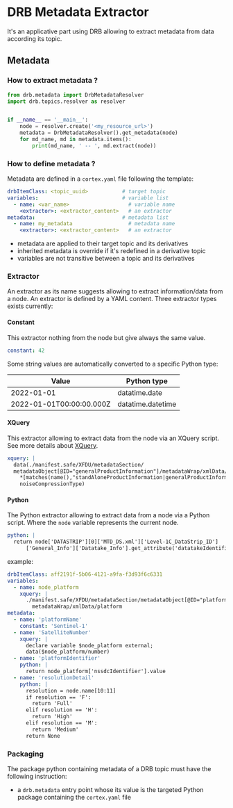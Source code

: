 # DRB Metadata Extractor
It's an applicative part using DRB allowing to extract metadata from
data according its topic.

## Metadata
### How to extract metadata ?
```python
from drb.metadata import DrbMetadataResolver
import drb.topics.resolver as resolver


if __name__ == '__main__':
    node = resolver.create('<my_resource_url>')
    metadata = DrbMetadataResolver().get_metadata(node)
    for md_name, md in metadata.items():
        print(md_name, ' -- ', md.extract(node))

```

### How to define metadata ?
Metadata are defined in a `cortex.yaml` file following the template:
```yaml
drbItemClass: <topic_uuid>           # target topic
variables:                           # variable list
  - name: <var_name>                   # variable name
    <extractor>: <extractor_content>   # an extractor
metadata:                            # metadata list
  - name: my_metadata                  # metadata name
    <extractor>: <extractor_content>   # an extractor
```

- metadata are applied to their target topic and its derivatives
- inherited metadata is override if it's redefined in a derivative topic
- variables are not transitive between a topic and its derivatives

### Extractor
An extractor as its name suggests allowing to extract information/data from
a node. An extractor is defined by a YAML content. Three extractor types exists
currently:

#### Constant
This extractor nothing from the node but give always the same value.

````yaml
constant: 42
````
Some string values are automatically converted to a specific Python type:

| Value                      | Python type       |
|----------------------------|-------------------|
| 2022-01-01                 | datatime.date     |
| 2022-01-01T00:00:00.000Z   | datatime.datetime |

#### XQuery
This extractor allowing to extract data from the node via an XQuery script.
See more details about [XQuery](https://www.w3.org/TR/xquery-31/).

```yaml
xquery: |
  data(./manifest.safe/XFDU/metadataSection/
  metadataObject[@ID="generalProductInformation"]/metadataWrap/xmlData/
    *[matches(name(),"standAloneProductInformation|generalProductInformation")]/
    noiseCompressionType)
```

#### Python
The Python extractor allowing to extract data from a node via a Python script.
Where the `node` variable represents the current node.

```yaml
python: |
  return node['DATASTRIP'][0]['MTD_DS.xml']['Level-1C_DataStrip_ID']
      ['General_Info']['Datatake_Info'].get_attribute('datatakeIdentifier')
```


example:
```yaml
drbItemClass: aff2191f-5b06-4121-a9fa-f3d93f6c6331
variables:
  - name: node_platform
    xquery: |
      ./manifest.safe/XFDU/metadataSection/metadataObject[@ID="platform"]/
        metadataWrap/xmlData/platform
metadata:
  - name: 'platformName'
    constant: 'Sentinel-1'
  - name: 'SatelliteNumber'
    xquery: |
      declare variable $node_platform external;
      data($node_platform/number)
  - name: 'platformIdentifier'
    python: |
      return node_platform['nssdcIdentifier'].value
  - name: 'resolutionDetail'
    python: |
      resolution = node.name[10:11]
      if resolution == 'F':
        return 'Full'
      elif resolution == 'H':
        return 'High'
      elif resolution == 'M':
        return 'Medium'
      return None
```

### Packaging
The package python containing metadata of a DRB topic must have the following
instruction:
 - a `drb.metadata` entry point whose its value is the targeted Python
   package containing the `cortex.yaml` file
